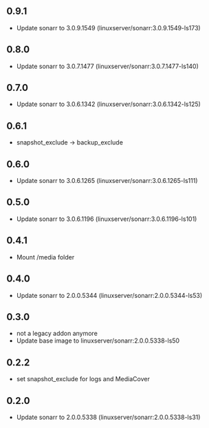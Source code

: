 ## 0.9.1

 - Update sonarr to 3.0.9.1549 (linuxserver/sonarr:3.0.9.1549-ls173)

## 0.8.0

 - Update sonarr to 3.0.7.1477 (linuxserver/sonarr:3.0.7.1477-ls140)

## 0.7.0

 - Update sonarr to 3.0.6.1342 (linuxserver/sonarr:3.0.6.1342-ls125)

## 0.6.1
 - snapshot_exclude -> backup_exclude

## 0.6.0

 - Update sonarr to 3.0.6.1265 (linuxserver/sonarr:3.0.6.1265-ls111)

## 0.5.0

 - Update sonarr to 3.0.6.1196 (linuxserver/sonarr:3.0.6.1196-ls101)

## 0.4.1

 - Mount /media folder

## 0.4.0

 - Update sonarr to 2.0.0.5344 (linuxserver/sonarr:2.0.0.5344-ls53)

## 0.3.0

 - not a legacy addon anymore
 - Update base image to linuxserver/sonarr:2.0.0.5338-ls50

## 0.2.2

 - set snapshot_exclude for logs and MediaCover
 
 ## 0.2.0

 - Update sonarr to 2.0.0.5338 (linuxserver/sonarr:2.0.0.5338-ls31)